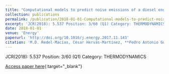```yaml
---
title: "Computational models to predict noise emissions of a diesel engine fueled with saturated and monounsaturated fatty acid methyl esters"
collection: publications
permalink: /publication/2018-01-01-Computational-models-to-predict-noise-emissions-of-a-diesel-engine-fueled-with-saturated-and-monounsaturated-fatty-acid-methyl-esters
excerpt: 'JCR(2018): 5.537 Position: 3/60 (Q1) Category: THERMODYNAMICS'
date: 2018-01-01
venue: 'Energy'
paperurl: 'http://doi.org/10.1016/j.energy.2017.11.143'
citation: 'M.D. Redel-Macías, César Hervás-Martínez, **Pedro Antonio Gutiérrez, **, S. Pinzi, A.J. Cubero-Atienza, M.P. Dorado, &quot;Computational models to predict noise emissions of a diesel engine fueled with saturated and monounsaturated fatty acid methyl esters.&quot; Energy, Vol. 144, 2018, pp.110-119.'
---
```

JCR(2018): 5.537 Position: 3/60 (Q1) Category: THERMODYNAMICS

[Access paper here](http://doi.org/10.1016/j.energy.2017.11.143){:target="_blank"}
